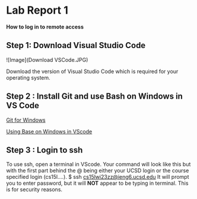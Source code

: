 # Lab Report 1
**How to log in to remote access**


## Step 1: Download Visual Studio Code
![Image](Download VSCode.JPG)


Download the version of Visual Studio Code which is required for your operating system.


## Step 2 : Install Git and use Bash on Windows in VS Code


[Git for Windows](https://gitforwindows.org/)


[Using Base on Windows in VScode](https://stackoverflow.com/a/50527994)

## Step 3 : Login to ssh


To use ssh, open a terminal in VScode. Your command will look like this but with the first part behind the @ being either your UCSD login or the course specified login (cs15l....).
$ ssh cs15lwi23zz@ieng6.ucsd.edu
It will prompt you to enter password, but it will **NOT** appear to be typing in terminal. This is for security reasons. 
